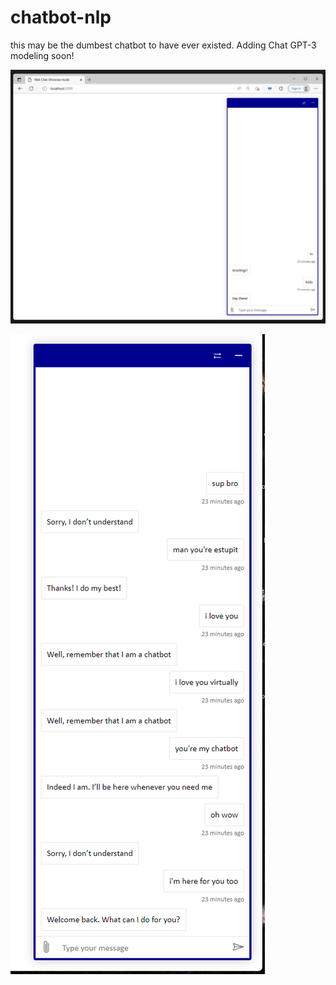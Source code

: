# chatbot-nlp
this may be the dumbest chatbot to have ever existed.
Adding Chat GPT-3 modeling soon!

![alt text](https://github.com/skylersaucedo/chatbot-nlp/blob/master/simpleinterface.jpg)

![alt text](https://github.com/skylersaucedo/chatbot-nlp/blob/master/chatbotdialogue.png)
